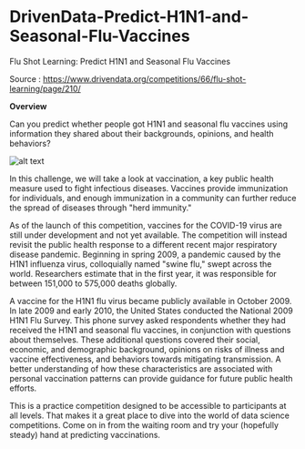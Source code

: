 # DrivenData-Predict-H1N1-and-Seasonal-Flu-Vaccines
Flu Shot Learning: Predict H1N1 and Seasonal Flu Vaccines

Source : https://www.drivendata.org/competitions/66/flu-shot-learning/page/210/

**Overview**

Can you predict whether people got H1N1 and seasonal flu vaccines using information they shared about their backgrounds, opinions, and health behaviors?

![alt text](https://encrypted-tbn0.gstatic.com/images?q=tbn:ANd9GcQRS0yRwp8JLyVYLuivYZ5wFOkpnb6erYUPsQ&usqp=CAU)

In this challenge, we will take a look at vaccination, a key public health measure used to fight infectious diseases. Vaccines provide immunization for individuals, and enough immunization in a community can further reduce the spread of diseases through "herd immunity."

As of the launch of this competition, vaccines for the COVID-19 virus are still under development and not yet available. The competition will instead revisit the public health response to a different recent major respiratory disease pandemic. Beginning in spring 2009, a pandemic caused by the H1N1 influenza virus, colloquially named "swine flu," swept across the world. Researchers estimate that in the first year, it was responsible for between 151,000 to 575,000 deaths globally.

A vaccine for the H1N1 flu virus became publicly available in October 2009. In late 2009 and early 2010, the United States conducted the National 2009 H1N1 Flu Survey. This phone survey asked respondents whether they had received the H1N1 and seasonal flu vaccines, in conjunction with questions about themselves. These additional questions covered their social, economic, and demographic background, opinions on risks of illness and vaccine effectiveness, and behaviors towards mitigating transmission. A better understanding of how these characteristics are associated with personal vaccination patterns can provide guidance for future public health efforts.

This is a practice competition designed to be accessible to participants at all levels. That makes it a great place to dive into the world of data science competitions. Come on in from the waiting room and try your (hopefully steady) hand at predicting vaccinations.

